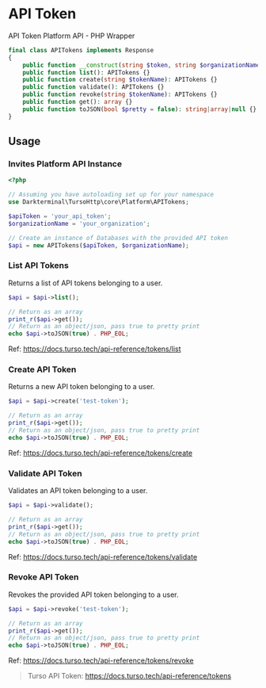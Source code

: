 # API Token

API Token Platform API - PHP Wrapper

```php
final class APITokens implements Response
{
    public function __construct(string $token, string $organizationName) {}
    public function list(): APITokens {}
    public function create(string $tokenName): APITokens {}
    public function validate(): APITokens {}
    public function revoke(string $tokenName): APITokens {}
    public function get(): array {}
    public function toJSON(bool $pretty = false): string|array|null {}
}
```

## Usage

### Invites Platform API Instance

```php
<?php

// Assuming you have autoloading set up for your namespace
use Darkterminal\TursoHttp\core\Platform\APITokens;

$apiToken = 'your_api_token';
$organizationName = 'your_organization';

// Create an instance of Databases with the provided API token
$api = new APITokens($apiToken, $organizationName);
```

### List API Tokens

Returns a list of API tokens belonging to a user.

```php
$api = $api->list();

// Return as an array
print_r($api->get());
// Return as an object/json, pass true to pretty print
echo $api->toJSON(true) . PHP_EOL;
```

Ref: https://docs.turso.tech/api-reference/tokens/list

### Create API Token

Returns a new API token belonging to a user.

```php
$api = $api->create('test-token');

// Return as an array
print_r($api->get());
// Return as an object/json, pass true to pretty print
echo $api->toJSON(true) . PHP_EOL;
```

Ref: https://docs.turso.tech/api-reference/tokens/create

### Validate API Token

Validates an API token belonging to a user.

```php
$api = $api->validate();

// Return as an array
print_r($api->get());
// Return as an object/json, pass true to pretty print
echo $api->toJSON(true) . PHP_EOL;
```

Ref: https://docs.turso.tech/api-reference/tokens/validate

### Revoke API Token

Revokes the provided API token belonging to a user.

```php
$api = $api->revoke('test-token');

// Return as an array
print_r($api->get());
// Return as an object/json, pass true to pretty print
echo $api->toJSON(true) . PHP_EOL;
```

Ref: https://docs.turso.tech/api-reference/tokens/revoke

> Turso API Token: https://docs.turso.tech/api-reference/tokens
